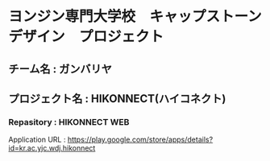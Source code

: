 # ヨンジン専門大学校　キャップストーンデザイン　プロジェクト

## チーム名 : ガンバリヤ

## プロジェクト名 : HIKONNECT(ハイコネクト)

### Repasitory : HIKONNECT WEB

Application URL : https://play.google.com/store/apps/details?id=kr.ac.yjc.wdj.hikonnect

